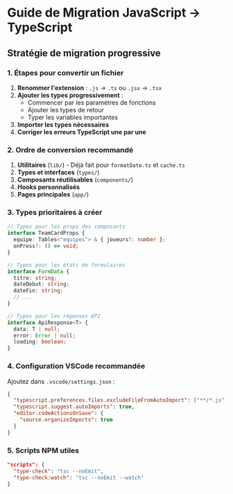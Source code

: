 # Guide de Migration JavaScript → TypeScript

## Stratégie de migration progressive

### 1. Étapes pour convertir un fichier

1. **Renommer l'extension** : `.js` → `.ts` ou `.jsx` → `.tsx`
2. **Ajouter les types progressivement** :
   - Commencer par les paramètres de fonctions
   - Ajouter les types de retour
   - Typer les variables importantes
3. **Importer les types nécessaires**
4. **Corriger les erreurs TypeScript une par une**

### 2. Ordre de conversion recommandé

1. **Utilitaires** (`lib/`) - Déjà fait pour `formatDate.ts` et `cache.ts`
2. **Types et interfaces** (`types/`)
3. **Composants réutilisables** (`components/`)
4. **Hooks personnalisés**
5. **Pages principales** (`app/`)

### 3. Types prioritaires à créer

```typescript
// Types pour les props des composants
interface TeamCardProps {
  equipe: Tables<"equipes"> & { joueurs?: number };
  onPress?: () => void;
}

// Types pour les états de formulaires
interface FormData {
  titre: string;
  dateDebut: string;
  dateFin: string;
  // ...
}

// Types pour les réponses API
interface ApiResponse<T> {
  data: T | null;
  error: Error | null;
  loading: boolean;
}
```

### 4. Configuration VSCode recommandée

Ajoutez dans `.vscode/settings.json` :

```json
{
  "typescript.preferences.files.excludeFileFromAutoImport": ["**/*.js"],
  "typescript.suggest.autoImports": true,
  "editor.codeActionsOnSave": {
    "source.organizeImports": true
  }
}
```

### 5. Scripts NPM utiles

```json
"scripts": {
  "type-check": "tsc --noEmit",
  "type-check:watch": "tsc --noEmit --watch"
}
```
